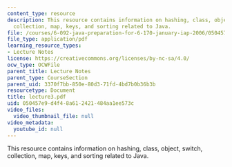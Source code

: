 ```yaml
---
content_type: resource
description: This resource contains information on hashing, class, object, switch,
  collection, map, keys, and sorting related to Java.
file: /courses/6-092-java-preparation-for-6-170-january-iap-2006/050457e9d4f48a612421484aa1ee573c_lecture3.pdf
file_type: application/pdf
learning_resource_types:
- Lecture Notes
license: https://creativecommons.org/licenses/by-nc-sa/4.0/
ocw_type: OCWFile
parent_title: Lecture Notes
parent_type: CourseSection
parent_uid: 3370f7bb-850e-80d3-71fd-4bd7b0b36b3b
resourcetype: Document
title: lecture3.pdf
uid: 050457e9-d4f4-8a61-2421-484aa1ee573c
video_files:
  video_thumbnail_file: null
video_metadata:
  youtube_id: null
---
```

This resource contains information on hashing, class, object, switch, collection, map, keys, and sorting related to Java.